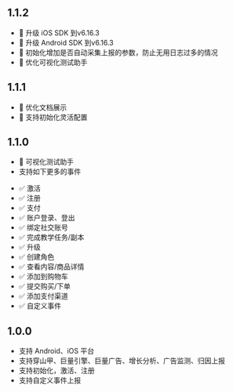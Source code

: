 ## 1.1.2

* 🍎 升级 iOS SDK 到v6.16.3
* 🤖 升级 Android SDK 到v6.16.3
* 🌟 初始化增加是否自动采集上报的参数，防止无用日志过多的情况
* 📱 优化可视化测试助手

## 1.1.1

* 📝 优化文档展示
* 📱 支持初始化灵活配置

## 1.1.0

* 📱 可视化测试助手
* 支持如下更多的事件
- ✅ 激活
- ✅ 注册
- ✅ 支付
- ✅ 账户登录、登出
- ✅ 绑定社交账号
- ✅ 完成教学任务/副本
- ✅ 升级
- ✅ 创建角色
- ✅ 查看内容/商品详情
- ✅ 添加到购物车
- ✅ 提交购买/下单
- ✅ 添加支付渠道
- ✅ 自定义事件


## 1.0.0

* 支持 Android、iOS 平台
* 支持穿山甲、巨量引擎、巨量广告、增长分析、广告监测、归因上报
* 支持初始化，激活、注册
* 支持自定义事件上报

